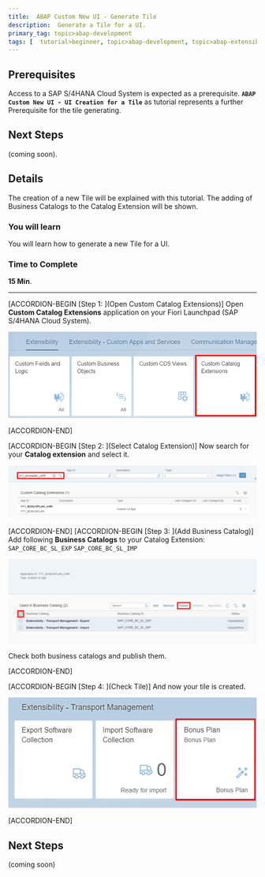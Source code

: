 ```yaml
---
title:  ABAP Custom New UI - Generate Tile
description:  Generate a Tile for a UI.
primary_tag: topic>abap-development
tags: [  tutorial>beginner, topic>abap-development, topic>abap-extensibility ]
---
```


## Prerequisites  
Access to a SAP S/4HANA Cloud System is expected as a prerequisite. **`ABAP Custom New UI - UI Creation for a Tile`** as tutorial represents a further Prerequisite for the tile generating.

## Next Steps
 (coming soon).
## Details
The creation of a new Tile will be explained with this tutorial. The adding of Business Catalogs to the Catalog Extension will be shown.

### You will learn  
You will learn how to generate a new Tile for a UI.
### Time to Complete
**15 Min**.

---


[ACCORDION-BEGIN [Step 1: ](Open Custom Catalog Extensions)]
Open **Custom Catalog Extensions** application on your Fiori Launchpad (SAP S/4HANA Cloud System).

![Select Data Source](catalog.png)

[ACCORDION-END]

[ACCORDION-BEGIN [Step 2: ](Select Catalog Extension)]
Now search for your **Catalog extension** and select it.

![Select Data Source](select.png)

[ACCORDION-END]
[ACCORDION-BEGIN [Step 3: ](Add Business Catalog)]
Add following **Business Catalogs** to your Catalog Extension:
`SAP_CORE_BC_SL_EXP`
`SAP_CORE_BC_SL_IMP`

![Select Data Source](add2.png)

Check both business catalogs and publish them.

[ACCORDION-END]

[ACCORDION-BEGIN [Step 4: ](Check Tile)]
And now your tile is created.

![Select Data Source](tile.png)

[ACCORDION-END]

## Next Steps
(coming soon)
